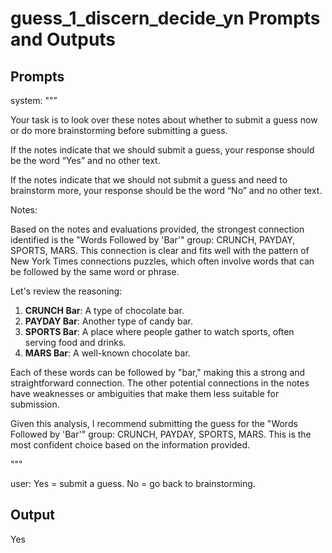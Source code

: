 # guess_1_discern_decide_yn Prompts and Outputs

## Prompts

system: ""”

Your task is to look over these notes about whether to submit a guess now or do more brainstorming before submitting a guess.

If the notes indicate that we should submit a guess, your response should be the word “Yes” and no other text.

If the notes indicate that we should not submit a guess and need to brainstorm more, your response should be the word “No” and no other text.

Notes:

Based on the notes and evaluations provided, the strongest connection identified is the "Words Followed by 'Bar'" group: CRUNCH, PAYDAY, SPORTS, MARS. This connection is clear and fits well with the pattern of New York Times connections puzzles, which often involve words that can be followed by the same word or phrase.

Let's review the reasoning:

1. **CRUNCH Bar**: A type of chocolate bar.
2. **PAYDAY Bar**: Another type of candy bar.
3. **SPORTS Bar**: A place where people gather to watch sports, often serving food and drinks.
4. **MARS Bar**: A well-known chocolate bar.

Each of these words can be followed by "bar," making this a strong and straightforward connection. The other potential connections in the notes have weaknesses or ambiguities that make them less suitable for submission.

Given this analysis, I recommend submitting the guess for the "Words Followed by 'Bar'" group: CRUNCH, PAYDAY, SPORTS, MARS. This is the most confident choice based on the information provided.

"""

user: Yes = submit a guess. No = go back to brainstorming.

## Output

Yes


